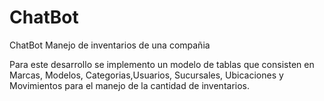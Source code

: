 # ChatBot
ChatBot Manejo de inventarios de una compañia

Para este desarrollo se implemento un modelo de tablas que consisten en Marcas, Modelos, Categorias,Usuarios, Sucursales, Ubicaciones y Movimientos para el manejo de la cantidad de inventarios.

